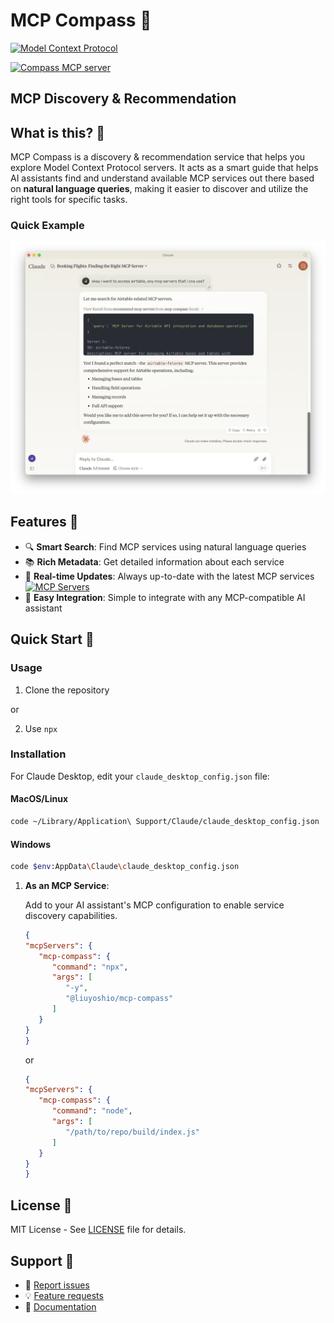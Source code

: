 # MCP Compass 🧭

[![Model Context Protocol](https://img.shields.io/badge/Model%20Context%20Protocol-purple)](https://modelcontextprotocol.org)

<a href="https://glama.ai/mcp/servers/85uxmq6wx7"><img width="380" height="200" src="https://glama.ai/mcp/servers/85uxmq6wx7/badge" alt="Compass MCP server" /></a>

## MCP Discovery & Recommendation

## What is this? 🤔

MCP Compass is a discovery & recommendation service that helps you explore Model Context Protocol servers. It acts as a smart guide that helps AI assistants find and understand available MCP services out there based on **natural language queries**, making it easier to discover and utilize the right tools for specific tasks.

### Quick Example
<div align="center">
  <img src="assets/demo.png" alt="MCP Compass Demo - Airtable Server Search" width="800"/>
</div>

## Features 🌟

- 🔍 **Smart Search**: Find MCP services using natural language queries
- 📚 **Rich Metadata**: Get detailed information about each service
- 🔄 **Real-time Updates**: Always up-to-date with the latest MCP services [![MCP Servers](https://img.shields.io/badge/MCP-Servers-red?logo=github)](https://github.com/modelcontextprotocol/servers)
- 🤝 **Easy Integration**: Simple to integrate with any MCP-compatible AI assistant

## Quick Start 🚀

### Usage

1. Clone the repository

or 

2. Use `npx`


### Installation

For Claude Desktop, edit your `claude_desktop_config.json` file:

#### MacOS/Linux
``` bash
code ~/Library/Application\ Support/Claude/claude_desktop_config.json
```

#### Windows
``` bash
code $env:AppData\Claude\claude_desktop_config.json
```

1. **As an MCP Service**:

   Add to your AI assistant's MCP configuration to enable service discovery capabilities.
   

   ``` json
   {
   "mcpServers": {
      "mcp-compass": {
         "command": "npx",
         "args": [
            "-y",
            "@liuyoshio/mcp-compass"
         ]
      }
   }
   }
   ```

   or

   ``` json
   {
   "mcpServers": {
      "mcp-compass": {
         "command": "node",
         "args": [
            "/path/to/repo/build/index.js"
         ]
      }
   }
   }
   ```



## License 📝

MIT License - See [LICENSE](LICENSE) file for details.

## Support 💬

- 🐛 [Report issues](https://github.com/liuyoshio/mcp-compass/issues)
- 💡 [Feature requests](https://github.com/liuyoshio/mcp-compass/issues)
- 📖 [Documentation](https://github.com/liuyoshio/mcp-compass)

